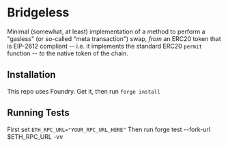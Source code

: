 # Bridgeless
Minimal (somewhat, at least) implementation of a method to perform a "gasless" (or so-called "meta transaction") swap, *from* an ERC20 token that is EIP-2612 compliant -- i.e. it implements the standard ERC20 `permit` function -- *to* the native token of the chain.

## Installation
This repo uses Foundry. Get it, then run
`forge install`

## Running Tests
First set
`ETH_RPC_URL="YOUR_RPC_URL_HERE"`
Then run
forge test --fork-url $ETH_RPC_URL -vv